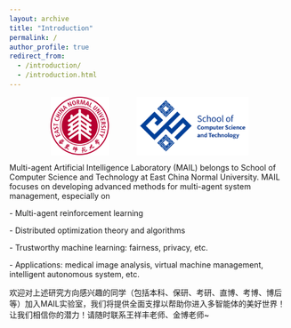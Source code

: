 ```yaml
---
layout: archive
title: "Introduction"
permalink: /
author_profile: true
redirect_from:
  - /introduction/
  - /introduction.html
---
```


<style type="text/css">
  .img-content{
    width: 100%;
    justify-content: center;
    display: flex
  }
  .img-content img{
    max-height: 105px;
  }
</style>

<div class="img-content">
  <img src="images/console_ecnu.png" >
  <img style="padding-left: 50px;" src="images/console_cs.png" >
</div>

<p>
  Multi-agent Artificial Intelligence Laboratory (MAIL) belongs to School of Computer Science and Technology at East China Normal University. MAIL focuses on developing advanced methods for multi-agent system management, especially on 
</p>
<p>- Multi-agent reinforcement learning</p>
<p>- Distributed optimization theory and algorithms</p>
<p>- Trustworthy machine learning: fairness, privacy, etc.</p>
<p>- Applications: medical image analysis, virtual machine management, intelligent autonomous system, etc.</p>

<p>欢迎对上述研究方向感兴趣的同学（包括本科、保研、考研、直博、考博、博后等）加入MAIL实验室，我们将提供全面支撑以帮助你进入多智能体的美好世界！让我们相信你的潜力！请随时联系王祥丰老师、金博老师~</p>

